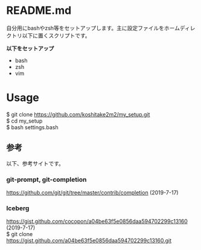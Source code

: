 # README.md

自分用にbashやzsh等をセットアップします。主に設定ファイルをホームディレクトリ以下に置くスクリプトです。  

**以下をセットアップ**
- bash
- zsh
- vim


# Usage
$ git clone https://github.com/koshitake2m2/my_setup.git  
$ cd my_setup  
$ bash settings.bash  

## 参考
以下、参考サイトです。

### git-prompt, git-completion
https://github.com/git/git/tree/master/contrib/completion (2019-7-17)  

### Iceberg
https://gist.github.com/cocopon/a04be63f5e0856daa594702299c13160 (2019-7-17)  
$ git clone https://gist.github.com/a04be63f5e0856daa594702299c13160.git  
